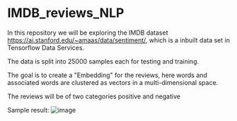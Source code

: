 # IMDB_reviews_NLP
In this repository we will be exploring the IMDB dataset https://ai.stanford.edu/~amaas/data/sentiment/, which is a inbuilt data set in Tensorflow Data Services. 

The data is split into 25000 samples each for testing and training.  

The goal is to create a "Embedding" for the reviews, here words and associated words are clustered as vectors in a multi-dimensional space. 

The reviews will be of two categories positive and negative


Sample result:
![image](https://user-images.githubusercontent.com/46323314/148559981-a8f28193-47a5-44dc-87d3-7355616219f6.png)
